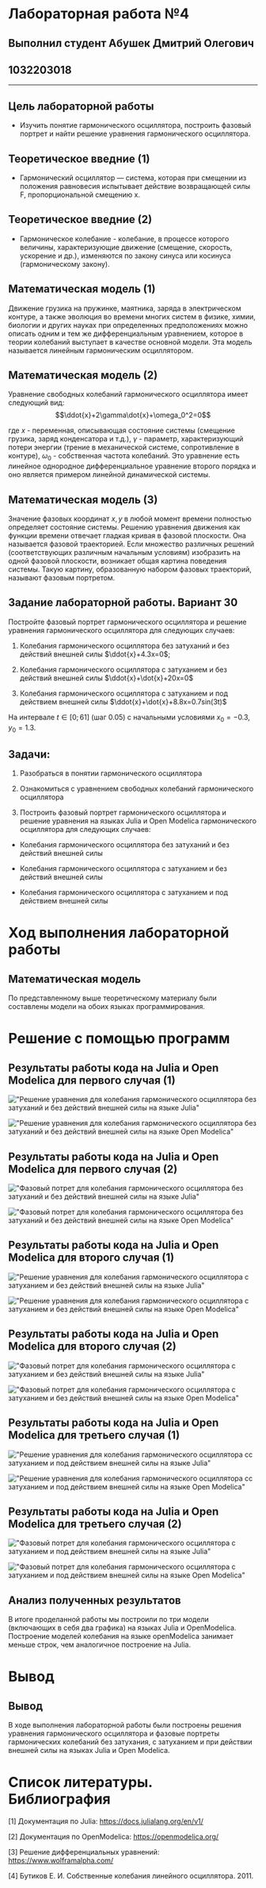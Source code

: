 # Лабораторная работа №4
## Выполнил студент Абушек Дмитрий Олегович 
## 1032203018 
---
## Цель лабораторной работы

- Изучить понятие гармонического осциллятора, построить фазовый портрет и найти решение уравнения гармонического осциллятора. 

## Теоретическое введние (1)

- Гармонический осциллятор  — система, которая при смещении из положения равновесия испытывает действие возвращающей силы F, пропорциональной смещению x.

## Теоретическое введние (2)

- Гармоническое колебание - колебание, в процессе которого величины, характеризующие движение (смещение, скорость, ускорение и др.), изменяются по закону синуса или косинуса (гармоническому закону).

## Математическая модель (1)

Движение грузика на пружинке, маятника, заряда в электрическом контуре, а также эволюция во времени многих систем в физике, химии, биологии и других науках при определенных предположениях можно описать одним и тем же дифференциальным уравнением, которое в теории колебаний выступает в качестве основной модели. Эта модель называется линейным гармоническим осциллятором.

## Математическая модель (2)

Уравнение свободных колебаний гармонического осциллятора имеет следующий вид:
$$\ddot{x}+2\gamma\dot{x}+\omega_0^2=0$$

где $x$ - переменная, описывающая состояние системы (смещение грузика, заряд конденсатора и т.д.), $\gamma$ - параметр, характеризующий потери энергии (трение в механической системе, сопротивление в контуре), $\omega_0$ - собственная частота колебаний.
Это уравнение есть линейное однородное дифференциальное  уравнение второго порядка и оно является примером линейной динамической системы.

## Математическая модель (3)

Значение фазовых координат $x, y$ в любой момент времени полностью определяет состояние системы. Решению уравнения движения как функции времени отвечает гладкая кривая в фазовой плоскости. Она называется фазовой траекторией. Если множество различных решений (соответствующих различным 
начальным условиям) изобразить на одной фазовой плоскости, возникает общая картина поведения системы. Такую картину, образованную набором фазовых траекторий, называют фазовым портретом.

## Задание лабораторной работы. Вариант 30

Постройте фазовый портрет гармонического осциллятора и решение уравнения гармонического осциллятора для следующих случаев:

1. Колебания гармонического осциллятора без затуханий и без действий внешней силы $\ddot{x}+4.3x=0$;

2. Колебания гармонического осциллятора c затуханием и без действий внешней силы $\ddot{x}+\dot{x}+20x=0$

3. Колебания гармонического осциллятора c затуханием и под действием внешней силы $\ddot{x}+\dot{x}+8.8x=0.7sin(3t)$

На интервале $t\in [0;61]$ (шаг $0.05$) с начальными условиями $x_0=-0.3, y_0=1.3$.

## Задачи:

1. Разобраться в понятии гармонического осциллятора

2. Ознакомиться с уравнением свободных колебаний гармонического осциллятора

3. Построить фазовый портрет гармонического осциллятора и решение уравнения на языках Julia и Open Modelica гармонического осциллятора для следующих случаев:

- Колебания гармонического осциллятора без затуханий и без действий внешней силы

- Колебания гармонического осциллятора c затуханием и без действий внешней силы

- Колебания гармонического осциллятора c затуханием и под действием внешней силы

# Ход выполнения лабораторной работы

## Математическая модель

По представленному выше теоретическому материалу были составлены модели на обоих языках программирования.

# Решение с помощью программ

## Результаты работы кода на Julia и Open Modelica для первого случая (1)



!["Решение уравнения для колебания гармонического осциллятора без затуханий и без действий внешней силы на языке Julia"](https://github.com/dmitryabushek/study_2022-2023__matmod/blob/master/Лабораторная%20работа%204/images/lab4_julia_1.png)



!["Решение уравнения для колебания гармонического осциллятора без затуханий и без действий внешней силы на языке Open Modelica"]()



## Результаты работы кода на Julia и Open Modelica для первого случая (2)



!["Фазовый потрет для колебания гармонического осциллятора без затуханий и без действий внешней силы на языке Julia"](https://github.com/dmitryabushek/study_2022-2023__matmod/blob/master/Лабораторная%20работа%204/images/lab4_julia_1_phase.png)



!["Фазовый потрет для колебания гармонического осциллятора без затуханий и без действий внешней силы на языке Open Modelica"]()



## Результаты работы кода на Julia и Open Modelica для второго случая (1)



!["Решение уравнения для колебания гармонического осциллятора c затуханием и без действий внешней силы на языке Julia"](https://github.com/dmitryabushek/study_2022-2023__matmod/blob/master/Лабораторная%20работа%204/images/lab4_julia_2.png)



!["Решение уравнения для колебания гармонического осциллятора c затуханием и без действий внешней силы на языке Open Modelica"]()



## Результаты работы кода на Julia и Open Modelica для второго случая (2)



!["Фазовый потрет для колебания гармонического осциллятора c затуханием и без действий внешней силы на языке Julia"](https://github.com/dmitryabushek/study_2022-2023__matmod/blob/master/Лабораторная%20работа%204/images/lab4_julia_2_phase.png)



!["Фазовый потрет для колебания гармонического осциллятора c затуханием и без действий внешней силы на языке Open Modelica"]()



## Результаты работы кода на Julia и Open Modelica для третьего случая (1)



!["Решение уравнения для колебания гармонического осциллятора cc затуханием и под действием внешней силы на языке Julia"](https://github.com/dmitryabushek/study_2022-2023__matmod/blob/master/Лабораторная%20работа%204/images/lab4_julia_3.png)



!["Решение уравнения для колебания гармонического осциллятора cc затуханием и под действием внешней силы на языке Open Modelica"]()



## Результаты работы кода на Julia и Open Modelica для третьего случая (2)



!["Фазовый потрет для колебания гармонического осциллятора c затуханием и под действием внешней силы на языке Julia"](https://github.com/dmitryabushek/study_2022-2023__matmod/blob/master/Лабораторная%20работа%204/images/lab4_julia_3_phase.png)



!["Фазовый потрет для колебания гармонического осциллятора c затуханием и под действием внешней силы на языке Open Modelica"]()



## Анализ полученных результатов

В итоге проделанной работы мы построили по три модели (включающих в себя два графика) на языках Julia и OpenModelica. Построение моделей колебания на языке openModelica занимает меньше строк, чем аналогичное построение на Julia.

# Вывод

## Вывод

В ходе выполнения лабораторной работы были построены решения уравнения гармонического осциллятора и фазовые портреты гармонических колебаний без затухания, с затуханием и при действии внешней силы на языках Julia и Open Modelica.

# Список литературы. Библиография

[1] Документация по Julia: https://docs.julialang.org/en/v1/

[2] Документация по OpenModelica: https://openmodelica.org/

[3] Решение дифференциальных уравнений: https://www.wolframalpha.com/

[4] Бутиков Е. И. Собственные колебания линейного осциллятора. 2011.